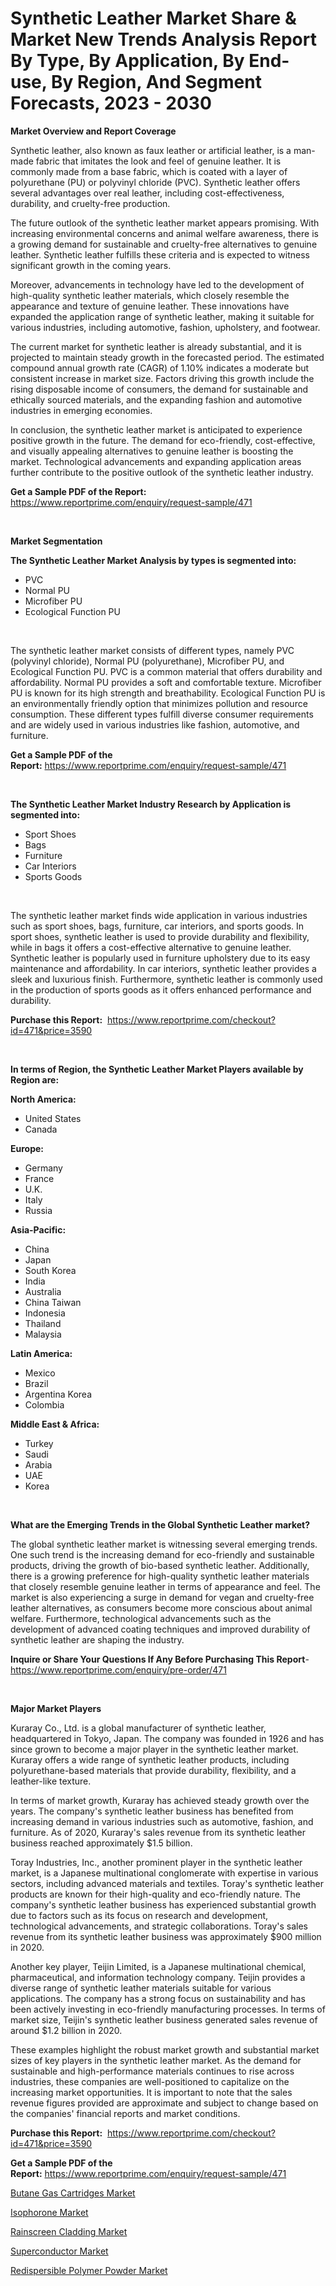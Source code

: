 <p><h1>Synthetic Leather Market Share & Market New Trends Analysis Report By Type, By Application, By End-use, By Region, And Segment Forecasts, 2023 - 2030</h1></p><p><strong>Market Overview and Report Coverage</strong></p>
<p><p>Synthetic leather, also known as faux leather or artificial leather, is a man-made fabric that imitates the look and feel of genuine leather. It is commonly made from a base fabric, which is coated with a layer of polyurethane (PU) or polyvinyl chloride (PVC). Synthetic leather offers several advantages over real leather, including cost-effectiveness, durability, and cruelty-free production.</p><p>The future outlook of the synthetic leather market appears promising. With increasing environmental concerns and animal welfare awareness, there is a growing demand for sustainable and cruelty-free alternatives to genuine leather. Synthetic leather fulfills these criteria and is expected to witness significant growth in the coming years.</p><p>Moreover, advancements in technology have led to the development of high-quality synthetic leather materials, which closely resemble the appearance and texture of genuine leather. These innovations have expanded the application range of synthetic leather, making it suitable for various industries, including automotive, fashion, upholstery, and footwear.</p><p>The current market for synthetic leather is already substantial, and it is projected to maintain steady growth in the forecasted period. The estimated compound annual growth rate (CAGR) of 1.10% indicates a moderate but consistent increase in market size. Factors driving this growth include the rising disposable income of consumers, the demand for sustainable and ethically sourced materials, and the expanding fashion and automotive industries in emerging economies.</p><p>In conclusion, the synthetic leather market is anticipated to experience positive growth in the future. The demand for eco-friendly, cost-effective, and visually appealing alternatives to genuine leather is boosting the market. Technological advancements and expanding application areas further contribute to the positive outlook of the synthetic leather industry.</p></p>
<p><strong>Get a Sample PDF of the Report:</strong> <a href="https://www.reportprime.com/enquiry/request-sample/471">https://www.reportprime.com/enquiry/request-sample/471</a></p>
<p>&nbsp;</p>
<p><strong>Market Segmentation</strong></p>
<p><strong>The Synthetic Leather Market Analysis by types is segmented into:</strong></p>
<p><ul><li>PVC</li><li>Normal PU</li><li>Microfiber PU</li><li>Ecological Function PU</li></ul></p>
<p>&nbsp;</p>
<p><p>The synthetic leather market consists of different types, namely PVC (polyvinyl chloride), Normal PU (polyurethane), Microfiber PU, and Ecological Function PU. PVC is a common material that offers durability and affordability. Normal PU provides a soft and comfortable texture. Microfiber PU is known for its high strength and breathability. Ecological Function PU is an environmentally friendly option that minimizes pollution and resource consumption. These different types fulfill diverse consumer requirements and are widely used in various industries like fashion, automotive, and furniture.</p></p>
<p><strong>Get a Sample PDF of the Report:</strong>&nbsp;<a href="https://www.reportprime.com/enquiry/request-sample/471">https://www.reportprime.com/enquiry/request-sample/471</a></p>
<p>&nbsp;</p>
<p><strong>The Synthetic Leather Market Industry Research by Application is segmented into:</strong></p>
<p><ul><li>Sport Shoes</li><li>Bags</li><li>Furniture</li><li>Car Interiors</li><li>Sports Goods</li></ul></p>
<p>&nbsp;</p>
<p><p>The synthetic leather market finds wide application in various industries such as sport shoes, bags, furniture, car interiors, and sports goods. In sport shoes, synthetic leather is used to provide durability and flexibility, while in bags it offers a cost-effective alternative to genuine leather. Synthetic leather is popularly used in furniture upholstery due to its easy maintenance and affordability. In car interiors, synthetic leather provides a sleek and luxurious finish. Furthermore, synthetic leather is commonly used in the production of sports goods as it offers enhanced performance and durability.</p></p>
<p><strong>Purchase this Report:</strong>&nbsp; <a href="https://www.reportprime.com/checkout?id=471&price=3590">https://www.reportprime.com/checkout?id=471&price=3590</a></p>
<p>&nbsp;</p>
<p><strong>In terms of Region, the Synthetic Leather Market Players available by Region are:</strong></p>
<p>
    <p> <strong> North America: </strong>
        <ul>
            <li>United States</li>
            <li>Canada</li>
        </ul>
        </p> 
    <p> <strong> Europe: </strong>
        <ul>
            <li>Germany</li>
            <li>France</li>
            <li>U.K.</li>
            <li>Italy</li>
            <li>Russia</li>
        </ul>
        </p> 
    <p> <strong> Asia-Pacific: </strong>
        <ul>
            <li>China</li>
            <li>Japan</li>
            <li>South Korea</li>
            <li>India</li>
            <li>Australia</li>
            <li>China Taiwan</li>
            <li>Indonesia</li>
            <li>Thailand</li>
            <li>Malaysia</li>
        </ul>
        </p> 
    <p> <strong> Latin America: </strong>
        <ul>
            <li>Mexico</li>
            <li>Brazil</li>
            <li>Argentina Korea</li>
            <li>Colombia</li>
        </ul>
        </p> 
    <p> <strong> Middle East & Africa: </strong>
        <ul>
            <li>Turkey</li>
            <li>Saudi</li>
            <li>Arabia</li>
            <li>UAE</li>
            <li>Korea</li>
        </ul>
    </p>
    </p>
<p>&nbsp;</p>
<p><strong>What are the Emerging Trends in the Global Synthetic Leather market?</strong></p>
<p><p>The global synthetic leather market is witnessing several emerging trends. One such trend is the increasing demand for eco-friendly and sustainable products, driving the growth of bio-based synthetic leather. Additionally, there is a growing preference for high-quality synthetic leather materials that closely resemble genuine leather in terms of appearance and feel. The market is also experiencing a surge in demand for vegan and cruelty-free leather alternatives, as consumers become more conscious about animal welfare. Furthermore, technological advancements such as the development of advanced coating techniques and improved durability of synthetic leather are shaping the industry.</p></p>
<p><strong>Inquire or Share Your Questions If Any Before Purchasing This Report</strong>- <a href="https://www.reportprime.com/enquiry/pre-order/471">https://www.reportprime.com/enquiry/pre-order/471</a></p>
<p>&nbsp;</p>
<p><strong>Major Market Players</strong></p>
<p><p>Kuraray Co., Ltd. is a global manufacturer of synthetic leather, headquartered in Tokyo, Japan. The company was founded in 1926 and has since grown to become a major player in the synthetic leather market. Kuraray offers a wide range of synthetic leather products, including polyurethane-based materials that provide durability, flexibility, and a leather-like texture.</p><p>In terms of market growth, Kuraray has achieved steady growth over the years. The company's synthetic leather business has benefited from increasing demand in various industries such as automotive, fashion, and furniture. As of 2020, Kuraray's sales revenue from its synthetic leather business reached approximately $1.5 billion.</p><p>Toray Industries, Inc., another prominent player in the synthetic leather market, is a Japanese multinational conglomerate with expertise in various sectors, including advanced materials and textiles. Toray's synthetic leather products are known for their high-quality and eco-friendly nature. The company's synthetic leather business has experienced substantial growth due to factors such as its focus on research and development, technological advancements, and strategic collaborations. Toray's sales revenue from its synthetic leather business was approximately $900 million in 2020.</p><p>Another key player, Teijin Limited, is a Japanese multinational chemical, pharmaceutical, and information technology company. Teijin provides a diverse range of synthetic leather materials suitable for various applications. The company has a strong focus on sustainability and has been actively investing in eco-friendly manufacturing processes. In terms of market size, Teijin's synthetic leather business generated sales revenue of around $1.2 billion in 2020.</p><p>These examples highlight the robust market growth and substantial market sizes of key players in the synthetic leather market. As the demand for sustainable and high-performance materials continues to rise across industries, these companies are well-positioned to capitalize on the increasing market opportunities. It is important to note that the sales revenue figures provided are approximate and subject to change based on the companies' financial reports and market conditions.</p></p>
<p><strong>Purchase this Report:</strong>&nbsp;&nbsp;<a href="https://www.reportprime.com/checkout?id=471&price=3590">https://www.reportprime.com/checkout?id=471&price=3590</a></p>
<p></p>
<p><strong>Get a Sample PDF of the Report:</strong>&nbsp;<a href="https://www.reportprime.com/enquiry/request-sample/471">https://www.reportprime.com/enquiry/request-sample/471</a></p>
<p><p><a href="https://github.com/aliciawhite5576/Market-Research-Report-List-1/blob/main/butane-gas-cartridges-market.md">Butane Gas Cartridges Market</a></p><p><a href="https://github.com/provorikovar/Market-Research-Report-List-1/blob/main/isophorone-market.md">Isophorone Market</a></p><p><a href="https://github.com/Krish2023na/Market-Research-Report-List-1/blob/main/rainscreen-cladding-market.md">Rainscreen Cladding Market</a></p><p><a href="https://github.com/kuntayevaz/Market-Research-Report-List-1/blob/main/superconductor-market.md">Superconductor Market</a></p><p><a href="https://github.com/kipkeeva/Market-Research-Report-List-1/blob/main/redispersible-polymer-powder-market.md">Redispersible Polymer Powder Market</a></p></p>